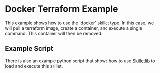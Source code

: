 # Docker Terraform Example

This example shows how to use the 'docker' skillet type. In this case, we will 
pull a terraform image, create a container, and execute a single command. This container
will then be removed.

## Example Script

There is also an example python script that shows how to use 
[Skilletlib](https://github.com/paloaltonetworks/skilletlib) to load and execute this skillet. 